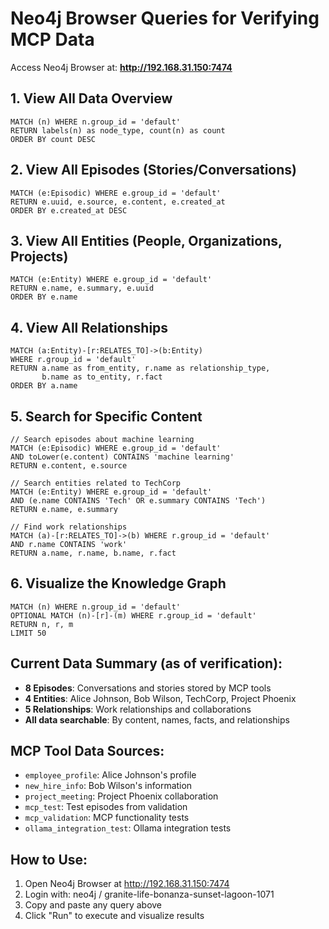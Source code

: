 # Neo4j Browser Queries for Verifying MCP Data

Access Neo4j Browser at: **http://192.168.31.150:7474**

## 1. View All Data Overview
```cypher
MATCH (n) WHERE n.group_id = 'default'
RETURN labels(n) as node_type, count(n) as count
ORDER BY count DESC
```

## 2. View All Episodes (Stories/Conversations)
```cypher
MATCH (e:Episodic) WHERE e.group_id = 'default'
RETURN e.uuid, e.source, e.content, e.created_at
ORDER BY e.created_at DESC
```

## 3. View All Entities (People, Organizations, Projects)
```cypher
MATCH (e:Entity) WHERE e.group_id = 'default'
RETURN e.name, e.summary, e.uuid
ORDER BY e.name
```

## 4. View All Relationships
```cypher
MATCH (a:Entity)-[r:RELATES_TO]->(b:Entity) 
WHERE r.group_id = 'default'
RETURN a.name as from_entity, r.name as relationship_type, 
       b.name as to_entity, r.fact
ORDER BY a.name
```

## 5. Search for Specific Content
```cypher
// Search episodes about machine learning
MATCH (e:Episodic) WHERE e.group_id = 'default'
AND toLower(e.content) CONTAINS 'machine learning'
RETURN e.content, e.source

// Search entities related to TechCorp
MATCH (e:Entity) WHERE e.group_id = 'default'
AND (e.name CONTAINS 'Tech' OR e.summary CONTAINS 'Tech')
RETURN e.name, e.summary

// Find work relationships
MATCH (a)-[r:RELATES_TO]->(b) WHERE r.group_id = 'default'
AND r.name CONTAINS 'work'
RETURN a.name, r.name, b.name, r.fact
```

## 6. Visualize the Knowledge Graph
```cypher
MATCH (n) WHERE n.group_id = 'default'
OPTIONAL MATCH (n)-[r]-(m) WHERE r.group_id = 'default'
RETURN n, r, m
LIMIT 50
```

## Current Data Summary (as of verification):
- **8 Episodes**: Conversations and stories stored by MCP tools
- **4 Entities**: Alice Johnson, Bob Wilson, TechCorp, Project Phoenix  
- **5 Relationships**: Work relationships and collaborations
- **All data searchable**: By content, names, facts, and relationships

## MCP Tool Data Sources:
- `employee_profile`: Alice Johnson's profile
- `new_hire_info`: Bob Wilson's information  
- `project_meeting`: Project Phoenix collaboration
- `mcp_test`: Test episodes from validation
- `mcp_validation`: MCP functionality tests
- `ollama_integration_test`: Ollama integration tests

## How to Use:
1. Open Neo4j Browser at http://192.168.31.150:7474
2. Login with: neo4j / granite-life-bonanza-sunset-lagoon-1071
3. Copy and paste any query above
4. Click "Run" to execute and visualize results